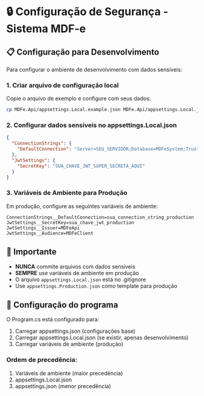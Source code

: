 # 🔒 Configuração de Segurança - Sistema MDF-e

## 📋 Configuração para Desenvolvimento

Para configurar o ambiente de desenvolvimento com dados sensíveis:

### 1. Criar arquivo de configuração local

Copie o arquivo de exemplo e configure com seus dados:

```bash
cp MDFe.Api/appsettings.Local.example.json MDFe.Api/appsettings.Local.json
```

### 2. Configurar dados sensíveis no appsettings.Local.json

```json
{
  "ConnectionStrings": {
    "DefaultConnection": "Server=SEU_SERVIDOR;Database=MDFeSystem;Trusted_Connection=true;TrustServerCertificate=true;MultipleActiveResultSets=true;Connection Timeout=60;Command Timeout=120;"
  },
  "JwtSettings": {
    "SecretKey": "SUA_CHAVE_JWT_SUPER_SECRETA_AQUI"
  }
}
```

### 3. Variáveis de Ambiente para Produção

Em produção, configure as seguintes variáveis de ambiente:

```
ConnectionStrings__DefaultConnection=sua_connection_string_production
JwtSettings__SecretKey=sua_chave_jwt_production
JwtSettings__Issuer=MDFeApi
JwtSettings__Audience=MDFeClient
```

## 🚨 Importante

- **NUNCA** commite arquivos com dados sensíveis
- **SEMPRE** use variáveis de ambiente em produção
- O arquivo `appsettings.Local.json` está no .gitignore
- Use `appsettings.Production.json` como template para produção

## 🔧 Configuração do programa

O Program.cs está configurado para:
1. Carregar appsettings.json (configurações base)
2. Carregar appsettings.Local.json (se existir, apenas desenvolvimento)
3. Carregar variáveis de ambiente (produção)

### Ordem de precedência:
1. Variáveis de ambiente (maior precedência)
2. appsettings.Local.json
3. appsettings.json (menor precedência)
